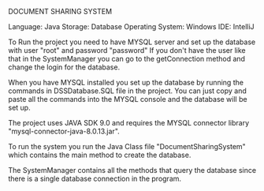 DOCUMENT SHARING SYSTEM

Language: Java
Storage: Database
Operating System: Windows
IDE: IntelliJ

To Run the project you need to have MYSQL server and set up the database with user "root" and password "password"
If you don't have the user like that in the SystemManager you can go to the getConnection method and change the login
for the database. 

When you have MYSQL installed you set up the database by running the commands in DSSDatabase.SQL file in the project. You can just copy and paste all the commands into the MYSQL console and the database will be set up.

The project uses JAVA SDK 9.0 and requires the MYSQL connector library "mysql-connector-java-8.0.13.jar".

To run the system you run the Java Class file "DocumentSharingSystem" which contains the main method to create the database. 

The SystemManager contains all the methods that query the database since there is a single database connection in the program. 
